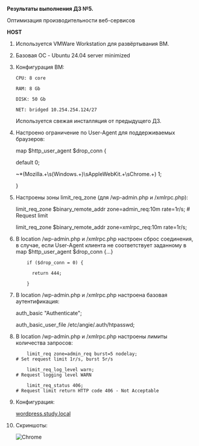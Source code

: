 **Результаты выполнения ДЗ №5.**

Оптимизация производительности веб-сервисов

**HOST**
1. Используется VMWare Workstation для развёртывания ВМ.
2. Базовая ОС - Ubuntu 24.04 server minimized
3. Конфигурация ВМ:

   ```
   CPU: 8 core

   RAM: 8 Gb

   DISK: 50 Gb

   NET: bridged 10.254.254.124/27
   ```

   Используется свежая инсталляция от предыдущего ДЗ.
   
4. Настроено ограничение по User-Agent для поддерживаемых браузеров:

    map $http_user_agent $drop_conn {
   
    default 0;
   
    ~*(Mozilla.+\s\(Windows.+\)\sAppleWebKit.+\sChrome.+) 1;
   
    }

5. Настроены зоны limit_req_zone (для /wp-admin.php и /xmlrpc.php):

   limit_req_zone $binary_remote_addr zone=admin_req:10m rate=1r/s;                               # Request limit
   
   limit_req_zone $binary_remote_addr zone=xmlrpc_req:10m rate=1r/s; 

7. В location /wp-admin.php и /xmlrpc.php настроен сброс соединения, в случае, если User-Agent клиента не соответствует заданному в map $http_user_agent $drop_conn {...}

           if ($drop_conn = 0) {
   
             return 444;
   
           }

8. В location /wp-admin.php и /xmlrpc.php настроена базовая аутентификация:

      auth_basic "Authenticate";
   
      auth_basic_user_file /etc/angie/.auth/htpasswd;

9. В location /wp-admin.php и /xmlrpc.php настроены лимиты количества запросов:

           limit_req zone=admin_req burst=5 nodelay;                                              # Set request limit 1r/s, burst 5r/s
   
           limit_req_log_level warn;                                                              # Request logging level WARN
   
           limit_req_status 406;                                                                  # Request limit return HTTP code 406 - Not Acceptable

10. Конфигурация:

    [wordpress.study.local](https://github.com/ViperOGrind/OTUS_STUDY/blob/main/21.%20%D0%97%D0%B0%D1%89%D0%B8%D1%82%D0%B0%20%D0%BE%D1%82%20DoS-%D0%B0%D1%82%D0%B0%D0%BA%2C%20%D0%BE%D0%B3%D1%80%D0%B0%D0%BD%D0%B8%D1%87%D0%B5%D0%BD%D0%B8%D0%B5%20%D0%B4%D0%BE%D1%81%D1%82%D1%83%D0%BF%D0%B0/Artifacts/wordpress.study.local.conf)

11. Скриншоты:

    ![Chrome]()
